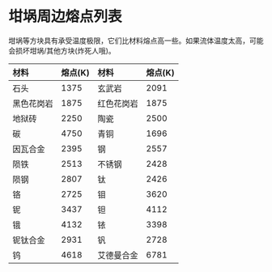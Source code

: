 # 坩埚周边熔点列表

坩埚等方块具有承受温度极限，它们比材料熔点高一些。如果流体温度太高，可能会损坏坩埚/其他方块\(炸死人哦\)。

| 材料 | 熔点\(K\) | 材料 | 熔点\(K\) |
| :--- | :--- | :--- | :--- |
| 石头 | 1375 | 玄武岩 | 2091 |
| 黑色花岗岩 | 1875 | 红色花岗岩 | 1875 |
| 地狱砖 | 2250 | 陶瓷 | 2500 |
| 碳 | 4750 | 青铜 | 1696 |
| 因瓦合金 | 2395 | 钢 | 2557 |
| 陨铁 | 2513 | 不锈钢 | 2428 |
| 陨钢 | 2807 | 钛 | 2426 |
| 铬 | 2725 | 钼 | 3620 |
| 铌 | 3437 | 钽 | 4112 |
| 锇 | 4132 | 铱 | 3398 |
| 铌钛合金 | 2931 | 钒 | 2728 |
| 钨 | 4618 | 艾德曼合金 | 6781 |



